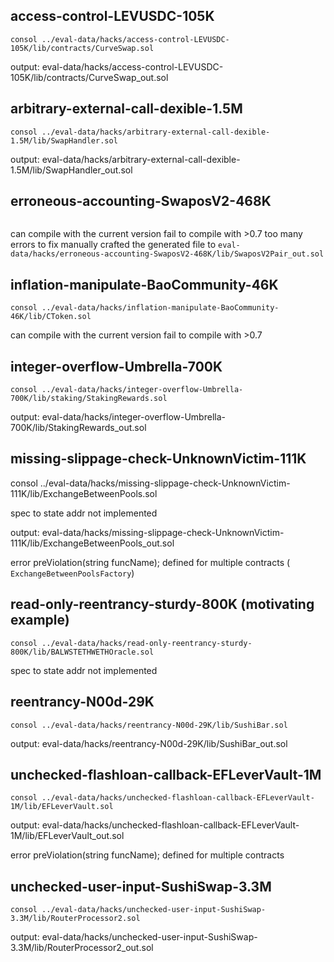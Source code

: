 ## access-control-LEVUSDC-105K
```
consol ../eval-data/hacks/access-control-LEVUSDC-105K/lib/contracts/CurveSwap.sol
```

output: eval-data/hacks/access-control-LEVUSDC-105K/lib/contracts/CurveSwap_out.sol


## arbitrary-external-call-dexible-1.5M
```
consol ../eval-data/hacks/arbitrary-external-call-dexible-1.5M/lib/SwapHandler.sol
```

output: eval-data/hacks/arbitrary-external-call-dexible-1.5M/lib/SwapHandler_out.sol


## erroneous-accounting-SwaposV2-468K

```consol ../eval-data/hacks/erroneous-accounting-SwaposV2-468K/lib/SwaposV2Pair.sol
```

can compile with the current version
fail to compile with >0.7
too many errors to fix
manually crafted the generated file to `eval-data/hacks/erroneous-accounting-SwaposV2-468K/lib/SwaposV2Pair_out.sol`

## inflation-manipulate-BaoCommunity-46K
```
consol ../eval-data/hacks/inflation-manipulate-BaoCommunity-46K/lib/CToken.sol
```

can compile with the current version
fail to compile with >0.7

## integer-overflow-Umbrella-700K
```
consol ../eval-data/hacks/integer-overflow-Umbrella-700K/lib/staking/StakingRewards.sol
```

output: eval-data/hacks/integer-overflow-Umbrella-700K/lib/StakingRewards_out.sol

## missing-slippage-check-UnknownVictim-111K
consol ../eval-data/hacks/missing-slippage-check-UnknownVictim-111K/lib/ExchangeBetweenPools.sol

spec to state addr not implemented

output: eval-data/hacks/missing-slippage-check-UnknownVictim-111K/lib/ExchangeBetweenPools_out.sol

error preViolation(string funcName); defined for multiple contracts ( `ExchangeBetweenPoolsFactory`)


## read-only-reentrancy-sturdy-800K (motivating example)
```
consol ../eval-data/hacks/read-only-reentrancy-sturdy-800K/lib/BALWSTETHWETHOracle.sol
```

spec to state addr not implemented


## reentrancy-N00d-29K
```
consol ../eval-data/hacks/reentrancy-N00d-29K/lib/SushiBar.sol
```
output: eval-data/hacks/reentrancy-N00d-29K/lib/SushiBar_out.sol


## unchecked-flashloan-callback-EFLeverVault-1M
```
consol ../eval-data/hacks/unchecked-flashloan-callback-EFLeverVault-1M/lib/EFLeverVault.sol
```

output: eval-data/hacks/unchecked-flashloan-callback-EFLeverVault-1M/lib/EFLeverVault_out.sol

error preViolation(string funcName); defined for multiple contracts


## unchecked-user-input-SushiSwap-3.3M

```
consol ../eval-data/hacks/unchecked-user-input-SushiSwap-3.3M/lib/RouterProcessor2.sol
```

output: eval-data/hacks/unchecked-user-input-SushiSwap-3.3M/lib/RouterProcessor2_out.sol